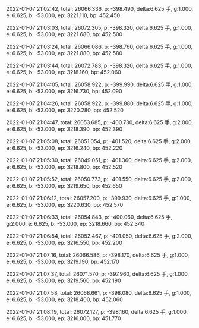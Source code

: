 2022-01-07 21:02:42, total: 26066.336, p: -398.490, delta:6.625 手, g:1.000, e: 6.625, b: -53.000, ep: 3221.110, bp: 452.450

2022-01-07 21:03:03, total: 26072.305, p: -398.320, delta:6.625 手, g:1.000, e: 6.625, b: -53.000, ep: 3221.680, bp: 452.500

2022-01-07 21:03:24, total: 26066.086, p: -398.760, delta:6.625 手, g:1.000, e: 6.625, b: -53.000, ep: 3221.880, bp: 452.580

2022-01-07 21:03:44, total: 26072.783, p: -398.320, delta:6.625 手, g:1.000, e: 6.625, b: -53.000, ep: 3218.160, bp: 452.060

2022-01-07 21:04:05, total: 26058.922, p: -399.990, delta:6.625 手, g:1.000, e: 6.625, b: -53.000, ep: 3216.730, bp: 452.090

2022-01-07 21:04:26, total: 26058.922, p: -399.880, delta:6.625 手, g:1.000, e: 6.625, b: -53.000, ep: 3220.280, bp: 452.520

2022-01-07 21:04:47, total: 26053.685, p: -400.730, delta:6.625 手, g:2.000, e: 6.625, b: -53.000, ep: 3218.390, bp: 452.390

2022-01-07 21:05:08, total: 26051.054, p: -401.520, delta:6.625 手, g:2.000, e: 6.625, b: -53.000, ep: 3216.240, bp: 452.220

2022-01-07 21:05:30, total: 26049.051, p: -401.360, delta:6.625 手, g:2.000, e: 6.625, b: -53.000, ep: 3218.800, bp: 452.520

2022-01-07 21:05:52, total: 26050.773, p: -401.550, delta:6.625 手, g:2.000, e: 6.625, b: -53.000, ep: 3219.650, bp: 452.650

2022-01-07 21:06:12, total: 26057.200, p: -399.930, delta:6.625 手, g:1.000, e: 6.625, b: -53.000, ep: 3220.630, bp: 452.570

2022-01-07 21:06:33, total: 26054.843, p: -400.060, delta:6.625 手, g:2.000, e: 6.625, b: -53.000, ep: 3218.660, bp: 452.340

2022-01-07 21:06:54, total: 26052.467, p: -401.050, delta:6.625 手, g:2.000, e: 6.625, b: -53.000, ep: 3216.550, bp: 452.200

2022-01-07 21:07:16, total: 26066.586, p: -398.170, delta:6.625 手, g:1.000, e: 6.625, b: -53.000, ep: 3219.190, bp: 452.170

2022-01-07 21:07:37, total: 26071.570, p: -397.960, delta:6.625 手, g:1.000, e: 6.625, b: -53.000, ep: 3219.560, bp: 452.190

2022-01-07 21:07:58, total: 26068.661, p: -398.080, delta:6.625 手, g:1.000, e: 6.625, b: -53.000, ep: 3218.400, bp: 452.060

2022-01-07 21:08:19, total: 26072.127, p: -398.160, delta:6.625 手, g:1.000, e: 6.625, b: -53.000, ep: 3216.000, bp: 451.770